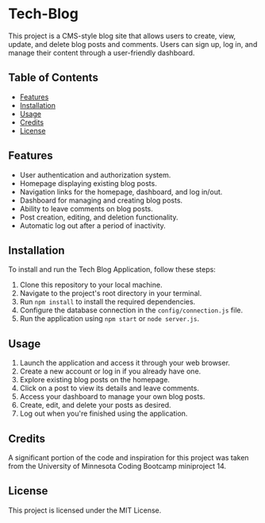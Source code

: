 # Tech-Blog
This project is a CMS-style blog site that allows users to create, view, update, and delete blog posts and comments. Users can sign up, log in, and manage their content through a user-friendly dashboard.

## Table of Contents
- [Features](#features)
- [Installation](#installation)
- [Usage](#usage)
- [Credits](#credits)
- [License](#license)

## Features
- User authentication and authorization system.
- Homepage displaying existing blog posts.
- Navigation links for the homepage, dashboard, and log in/out.
- Dashboard for managing and creating blog posts.
- Ability to leave comments on blog posts.
- Post creation, editing, and deletion functionality.
- Automatic log out after a period of inactivity.

## Installation
To install and run the Tech Blog Application, follow these steps:
1. Clone this repository to your local machine.
2. Navigate to the project's root directory in your terminal.
3. Run `npm install` to install the required dependencies.
4. Configure the database connection in the `config/connection.js` file.
5. Run the application using `npm start` or `node server.js`.

## Usage
1. Launch the application and access it through your web browser.
2. Create a new account or log in if you already have one.
3. Explore existing blog posts on the homepage.
4. Click on a post to view its details and leave comments.
5. Access your dashboard to manage your own blog posts.
6. Create, edit, and delete your posts as desired.
7. Log out when you're finished using the application.

## Credits
A significant portion of the code and inspiration for this project was taken from the University of Minnesota Coding Bootcamp miniproject 14.

## License
This project is licensed under the MIT License.

